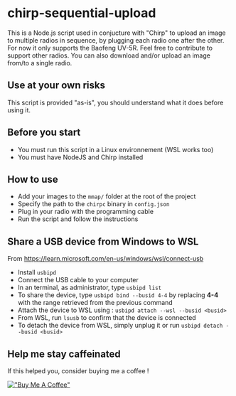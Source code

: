 # chirp-sequential-upload

This is a Node.js script used in conjucture with "Chirp" to upload an image to multiple radios in sequence, by plugging each radio one after the other.
For now it only supports the Baofeng UV-5R. Feel free to contribute to support other radios.
You can also download and/or upload an image from/to a single radio.


## Use at your own risks

This script is provided "as-is", you should understand what it does before using it.

## Before you start

- You must run this script in a Linux environnement (WSL works too)
- You must have NodeJS and Chirp installed

## How to use
- Add your images to the `mmap/` folder at the root of the project
- Specify the path to the `chirpc` binary in `config.json`
- Plug in your radio with the programming cable
- Run the script and follow the instructions

## Share a USB device from Windows to WSL
From https://learn.microsoft.com/en-us/windows/wsl/connect-usb

- Install `usbipd`
- Connect the USB cable to your computer
- In an terminal, as administrator, type `usbipd list`
- To share the device, type `usbipd bind --busid 4-4` by replacing **4-4** with the range retrieved from the previous command
- Attach the device to WSL using : `usbipd attach --wsl --busid <busid>`
- From WSL, run `lsusb` to confirm that the device is connected
- To detach the device from WSL, simply unplug it or run `usbipd detach --busid <busid>`

## Help me stay caffeinated

If this helped you, consider buying me a coffee ! 

[!["Buy Me A Coffee"](https://www.buymeacoffee.com/assets/img/custom_images/orange_img.png)](https://ko-fi.com/keyvanestermann)